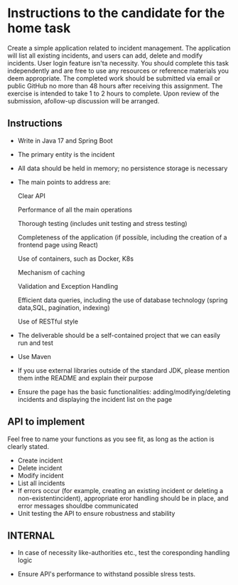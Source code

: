 
# Instructions to the candidate for the home task

Create a simple application related to incident management. The application will list all existing incidents, and users can add, delete and modify incidents. User login feature isn'ta necessity. You should complete this task independently and are free to use any resources or reference materials you deem appropriate. The completed work should be submitted via email or public GitHub no more than 48 hours after receiving this assignment. The exercise is intended to take 1 to 2 hours to complete. Upon review of the submission, afollow-up discussion will be arranged.

## Instructions

- Write in Java 17 and Spring Boot

- The primary entity is the incident

- All data should be held in memory; no persistence storage is necessary

- The main points to address are:

    Clear API

    Performance of all the main operations

    Thorough testing (includes unit testing and stress testing)

    Completeness of the application (if possible, including the creation of a frontend page using React)

    Use of containers, such as Docker, K8s

    Mechanism of caching

    Validation and Exception Handling

    Efficient data queries, including the use of database technology (spring data,SQL, pagination, indexing)

  Use of RESTful style

- The deliverable should be a self-contained project that we can easily run and test

- Use Maven

- lf you use external libraries outside of the standard JDK, please mention them inthe README and explain their purpose

- Ensure the page has the basic functionalities: adding/modifying/deleting incidents and displaying the incident list on the page

## APl to implement
Feel free to name your functions as you see fit, as long as the action is clearly stated.

- Create incident
- Delete incident
- Modify incident
- List all incidents
- If errors occur (for example, creating an existing incident or deleting a non-existentincident), appropriate eror handling should be in place, and error messages shouldbe communicated
- Unit testing the APl to ensure robustness and stability

## INTERNAL

- In case of necessity like-authorities etc., test the coresponding handling logic

- Ensure APl's performance to withstand possible slress tests.
